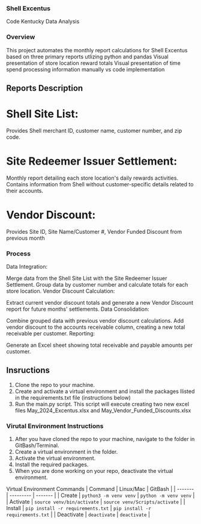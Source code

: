 ### Shell Excentus
Code Kentucky Data Analysis

### Overview
This project automates the monthly report calculations for Shell Excentus based on three primary reports utlizing python and pandas
Visual presentation of store location reward totals
Visual presentation of time spend processing information manually vs code implementation

## Reports Description

# Shell Site List:
Provides Shell merchant ID, customer name, customer number, and zip code.

# Site Redeemer Issuer Settlement:
Monthly report detailing each store location's daily rewards activities.
Contains information from Shell without customer-specific details related to their accounts.

# Vendor Discount:
Provides Site ID, Site Name/Customer #, Vendor Funded Discount from previous month

### Process
Data Integration:

Merge data from the Shell Site List with the Site Redeemer Issuer Settlement.
Group data by customer number and calculate totals for each store location.
Vendor Discount Calculation:

Extract current vendor discount totals and generate a new Vendor Discount report for future months' settlements.
Data Consolidation:

Combine grouped data with previous vendor discount calculations.
Add vendor discount to the accounts receivable column, creating a new total receivable per customer.
Reporting:

Generate an Excel sheet showing total receivable and payable amounts per customer.

## Insructions

1. Clone the repo to your machine.
2. Create and activate a virtual environment and install the packages llisted in the requirements.txt file (instructions below)
3. Run the main.py script. This script will execute creating two new excel files May_2024_Excentus.xlsx and May_Vendor_Funded_Discounts.xlsx

###  Virutal Environment Instructions

1. After you have cloned the repo to your machine, navigate to the folder in GitBash/Terminal.
1. Create a virtual environment in the folder. 
1. Activate the virtual environment.
1. Install the required packages. 
1. When you are done working on your repo, deactivate the virtual environment.

Virtual Environment Commands
| Command | Linux/Mac | GitBash |
| ------- | --------- | ------- |
| Create | `python3 -m venv venv` | `python -m venv venv` |
| Activate | `source venv/bin/activate` | `source venv/Scripts/activate` |
| Install | `pip install -r requirements.txt` | `pip install -r requirements.txt` |
| Deactivate | `deactivate` | `deactivate` |

